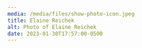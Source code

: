 ```yaml
---
media: /media/files/show-photo-icon.jpeg
title: Elaine Reichek
alt: Photo of Elaine Reichek
date: 2023-01-30T17:57:00-0500
---
```

